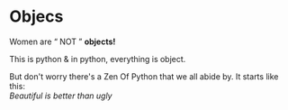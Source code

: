 <h1>Objecs</h1>
<p>Women are <q> NOT </q> <b>objects!</b></p>
<p> This is python & in python, everything is object.</p>
<p>But don't worry there's a Zen Of Python that we all abide by. It starts like this: 
<br>
  <i>Beautiful is better than ugly</i></p>
  
